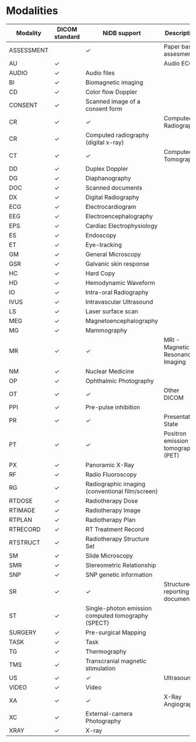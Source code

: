 # Modalities



| Modality   | DICOM standard | NiDB support                                       | Description                        |
| ---------- | -------------- | -------------------------------------------------- | ---------------------------------- |
| ASSESSMENT |                | ✓                                                  | Paper based assesment              |
| AU         | ✓              |                                                    | Audio ECG                          |
| AUDIO      | ✓              | Audio files                                        |                                    |
| BI         | ✓              | Biomagnetic imaging                                |                                    |
| CD         | ✓              | Color flow Doppler                                 |                                    |
| CONSENT    | ✓              | Scanned image of a consent form                    |                                    |
| CR         | ✓              | ✓                                                  | Computed Radiography               |
| CR         | ✓              | Computed radiography (digital x-ray)               |                                    |
| CT         | ✓              | ✓                                                  | Computed Tomography                |
| DD         | ✓              | Duplex Doppler                                     |                                    |
| DG         | ✓              | Diaphanography                                     |                                    |
| DOC        | ✓              | Scanned documents                                  |                                    |
| DX         | ✓              | Digital Radiography                                |                                    |
| ECG        | ✓              | Electrocardiogram                                  |                                    |
| EEG        | ✓              | Electroencephalography                             |                                    |
| EPS        | ✓              | Cardiac Electrophysiology                          |                                    |
| ES         | ✓              | Endoscopy                                          |                                    |
| ET         | ✓              | Eye-tracking                                       |                                    |
| GM         | ✓              | General Microscopy                                 |                                    |
| GSR        | ✓              | Galvanic skin response                             |                                    |
| HC         | ✓              | Hard Copy                                          |                                    |
| HD         | ✓              | Hemodynamic Waveform                               |                                    |
| IO         | ✓              | Intra-oral Radiography                             |                                    |
| IVUS       | ✓              | Intravascular Ultrasound                           |                                    |
| LS         | ✓              | Laser surface scan                                 |                                    |
| MEG        | ✓              | Magnetoencephalography                             |                                    |
| MG         | ✓              | Mammography                                        |                                    |
| MR         | ✓              | ✓                                                  | MRI - Magnetic Resonance Imaging   |
| NM         | ✓              | Nuclear Medicine                                   |                                    |
| OP         | ✓              | Ophthalmic Photography                             |                                    |
| OT         | ✓              | ✓                                                  | Other DICOM                        |
| PPI        | ✓              | Pre-pulse inhibition                               |                                    |
| PR         | ✓              | ✓                                                  | Presentation State                 |
| PT         | ✓              | ✓                                                  | Positron emission tomography (PET) |
| PX         | ✓              | Panoramic X-Ray                                    |                                    |
| RF         | ✓              | Radio Fluoroscopy                                  |                                    |
| RG         | ✓              | Radiographic imaging (conventional film/screen)    |                                    |
| RTDOSE     | ✓              | Radiotherapy Dose                                  |                                    |
| RTIMAGE    | ✓              | Radiotherapy Image                                 |                                    |
| RTPLAN     | ✓              | Radiotherapy Plan                                  |                                    |
| RTRECORD   | ✓              | RT Treatment Record                                |                                    |
| RTSTRUCT   | ✓              | Radiotherapy Structure Set                         |                                    |
| SM         | ✓              | Slide Microscopy                                   |                                    |
| SMR        | ✓              | Stereometric Relationship                          |                                    |
| SNP        | ✓              | SNP genetic information                            |                                    |
| SR         | ✓              | ✓                                                  | Structured reporting document      |
| ST         | ✓              | Single-photon emission computed tomography (SPECT) |                                    |
| SURGERY    | ✓              | Pre-surgical Mapping                               |                                    |
| TASK       | ✓              | Task                                               |                                    |
| TG         | ✓              | Thermography                                       |                                    |
| TMS        | ✓              | Transcranial magnetic stimulation                  |                                    |
| US         | ✓              | ✓                                                  | Ultrasound                         |
| VIDEO      | ✓              | Video                                              |                                    |
| XA         | ✓              | ✓                                                  | X-Ray Angiography                  |
| XC         | ✓              | External-camera Photography                        |                                    |
| XRAY       | ✓              | X-ray                                              |                                    |

